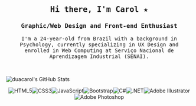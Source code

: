 <samp>
<h2 align="center">Hi there, I'm Carol ★</h2>
<h3 align="center">Graphic/Web Design and Front-end Enthusiast</h3>
<p align="center">I'm a 24-year-old from Brazil with a background in Psychology, currently specializing in UX Design and enrolled in Web Computing at Serviço Nacional de Aprendizagem Industrial (SENAI).</p>
</samp>
<br/>

![duacarol's GitHub Stats](https://pixel-profile.vercel.app/api/github-stats?username=duacarol&screen_effect=true&theme=fuji&pixelate_avatar=false)

<div align="center">

![HTML5](https://img.shields.io/badge/html5-E34F26.svg?style=for-the-badge&logo=html5&logoColor=white)![CSS3](https://img.shields.io/badge/css3-1572B6.svg?style=for-the-badge&logo=css3&logoColor=white)![JavaScript](https://img.shields.io/badge/javascript-323330.svg?style=for-the-badge&logo=javascript&logoColor=F7DF1E)![Bootstrap](https://img.shields.io/badge/bootstrap-8511FA.svg?style=for-the-badge&logo=bootstrap&logoColor=white)![C#](https://img.shields.io/badge/c%23-953CAD.svg?style=for-the-badge&logo=csharp&logoColor=white)![.NET](https://img.shields.io/badge/.NET-512BD4?style=for-the-badge&logo=.net&logoColor=white)![Adobe Illustrator](https://img.shields.io/badge/illustrator-FF9A00.svg?style=for-the-badge&logo=adobe%20illustrator&logoColor=330000)![Adobe Photoshop](https://img.shields.io/badge/photoshop-31A8FF.svg?style=for-the-badge&logo=adobe%20photoshop&logoColor=001E36)

</div>